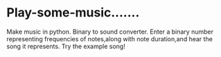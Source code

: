# Play-some-music.......

Make music in python. Binary to sound converter. Enter a binary number representing frequencies of notes,along with note duration,and hear the song it represents. Try the example song!
